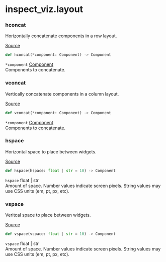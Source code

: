 # inspect_viz.layout


### hconcat

Horizontally concatenate components in a row layout.

[Source](https://github.com/meridianlabs-ai/inspect_viz/blob/57398cdd89b657acc684e24ff8d6dac08dcfbab2/src/inspect_viz/layout/_concat.py#L16)

``` python
def hconcat(*component: Component) -> Component
```

`*component` [Component](inspect_viz.qmd#component)  
Components to concatenate.

### vconcat

Vertically concatenate components in a column layout.

[Source](https://github.com/meridianlabs-ai/inspect_viz/blob/57398cdd89b657acc684e24ff8d6dac08dcfbab2/src/inspect_viz/layout/_concat.py#L6)

``` python
def vconcat(*component: Component) -> Component
```

`*component` [Component](inspect_viz.qmd#component)  
Components to concatenate.

### hspace

Horizontal space to place between widgets.

[Source](https://github.com/meridianlabs-ai/inspect_viz/blob/57398cdd89b657acc684e24ff8d6dac08dcfbab2/src/inspect_viz/layout/_space.py#L4)

``` python
def hspace(hspace: float | str = 10) -> Component
```

`hspace` float \| str  
Amount of space. Number values indicate screen pixels. String values may
use CSS units (em, pt, px, etc).

### vspace

Veritcal space to place between widgets.

[Source](https://github.com/meridianlabs-ai/inspect_viz/blob/57398cdd89b657acc684e24ff8d6dac08dcfbab2/src/inspect_viz/layout/_space.py#L13)

``` python
def vspace(vspace: float | str = 10) -> Component
```

`vspace` float \| str  
Amount of space. Number values indicate screen pixels. String values may
use CSS units (em, pt, px, etc).

